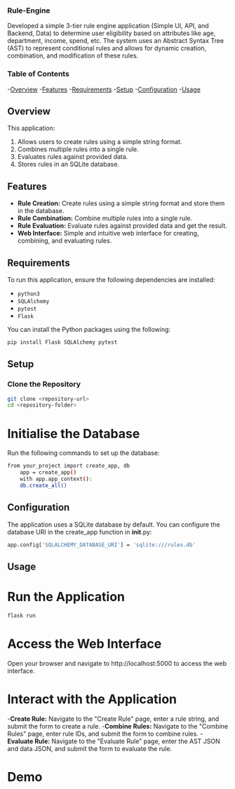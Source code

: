 ### Rule-Engine
Developed a simple 3-tier rule engine application (Simple UI, API, and Backend, Data) to determine user eligibility based on attributes like age, department, income, spend, etc. The system uses an Abstract Syntax Tree (AST) to represent conditional rules and allows for dynamic creation, combination, and modification of these rules.

### Table of Contents

-[Overview](#overview)
-[Features](#features)
-[Requirements](#requirements)
-[Setup](#setup)
-[Configuration](#configuration)
-[Usage](#usage)

## Overview

This application:
1. Allows users to create rules using a simple string format.
2. Combines multiple rules into a single rule.
3. Evaluates rules against provided data.
4. Stores rules in an SQLite database.

## Features

- **Rule Creation:** Create rules using a simple string format and store them in the database.
- **Rule Combination:** Combine multiple rules into a single rule.
- **Rule Evaluation:** Evaluate rules against provided data and get the result.
- **Web Interface:** Simple and intuitive web interface for creating, combining, and evaluating rules.

## Requirements

To run this application, ensure the following dependencies are installed:
- `python3`
- `SQLAlchemy`
- `pytest`
- `Flask`

You can install the Python packages using the following:
```bash
pip install Flask SQLAlchemy pytest
```

## Setup

### Clone the Repository
```bash
git clone <repository-url>
cd <repository-folder>
```
# Initialise the Database
Run the following commands to set up the database:
```bash
from your_project import create_app, db
    app = create_app()
    with app.app_context():
    db.create_all()
```

## Configuration
The application uses a SQLite database by default. You can configure the database URI in the create_app function in __init__.py:
```bash
app.config['SQLALCHEMY_DATABASE_URI'] = 'sqlite:///rules.db'
```

## Usage

# Run the Application
```bash
flask run
```
# Access the Web Interface
Open your browser and navigate to http://localhost:5000 to access the web interface.

# Interact with the Application
-**Create Rule:** Navigate to the "Create Rule" page, enter a rule string, and submit the form to create a rule.
-**Combine Rules:** Navigate to the "Combine Rules" page, enter rule IDs, and submit the form to combine rules.
-**Evaluate Rule:** Navigate to the "Evaluate Rule" page, enter the AST JSON and data JSON, and submit the form to evaluate the rule.

# Demo
